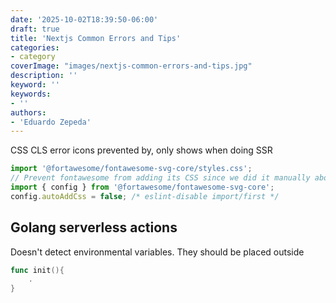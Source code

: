 ```yaml
---
date: '2025-10-02T18:39:50-06:00'
draft: true
title: 'Nextjs Common Errors and Tips'
categories:
- category
coverImage: "images/nextjs-common-errors-and-tips.jpg"
description: ''
keyword: ''
keywords:
- ''
authors:
- 'Eduardo Zepeda'
---
```


CSS CLS error icons prevented by, only shows when doing SSR

``` javascript
import '@fortawesome/fontawesome-svg-core/styles.css';
// Prevent fontawesome from adding its CSS since we did it manually above:
import { config } from '@fortawesome/fontawesome-svg-core';
config.autoAddCss = false; /* eslint-disable import/first */
```


## Golang serverless actions

Doesn't detect environmental variables. They should be placed outside 

``` go
func init(){
    .
}
```
